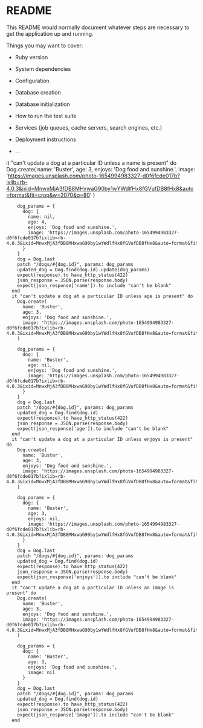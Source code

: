 # README

This README would normally document whatever steps are necessary to get the
application up and running.

Things you may want to cover:

* Ruby version

* System dependencies

* Configuration

* Database creation

* Database initialization

* How to run the test suite

* Services (job queues, cache servers, search engines, etc.)

* Deployment instructions

* ...



it "can't update a dog at a particular ID unless a name is present" do
        Dog.create(
          name: 'Buster',
          age: 3,
          enjoys: 'Dog food and sunshine.',
          image: 'https://images.unsplash.com/photo-1654994983327-d0f6fcde017b?ixlib=rb-4.0.3&ixid=MnwxMjA3fDB8MHxwaG90by1wYWdlfHx8fGVufDB8fHx8&auto=format&fit=crop&w=2070&q=80'
        )

        dog_params = {
          dog: {
            name: nil,
            age: 4,
            enjoys: 'Dog food and sunshine.',
            image: 'https://images.unsplash.com/photo-1654994983327-d0f6fcde017b?ixlib=rb-4.0.3&ixid=MnwxMjA3fDB8MHxwaG90by1wYWdlfHx8fGVufDB8fHx8&auto=format&fit=crop&w=2070&q=80'
          }
        }
        dog = Dog.last
        patch "/dogs/#{dog.id}", params: dog_params
        updated_dog = Dog.find(dog.id).update(dog_params)
        expect(response).to have_http_status(422)
        json_response = JSON.parse(response.body)
        expect(json_response['name']).to include "can't be blank"
      end
      it "can't update a dog at a particular ID unless age is present" do
        Dog.create(
          name: 'Buster',
          age: 3,
          enjoys: 'Dog food and sunshine.',
          image: 'https://images.unsplash.com/photo-1654994983327-d0f6fcde017b?ixlib=rb-4.0.3&ixid=MnwxMjA3fDB8MHxwaG90by1wYWdlfHx8fGVufDB8fHx8&auto=format&fit=crop&w=2070&q=80'
        )

        dog_params = {
          dog: {
            name: 'Buster',
            age: nil,
            enjoys: 'Dog food and sunshine.',
            image: 'https://images.unsplash.com/photo-1654994983327-d0f6fcde017b?ixlib=rb-4.0.3&ixid=MnwxMjA3fDB8MHxwaG90by1wYWdlfHx8fGVufDB8fHx8&auto=format&fit=crop&w=2070&q=80'
          }
        }
        dog = Dog.last
        patch "/dogs/#{dog.id}", params: dog_params
        updated_dog = Dog.find(dog.id)
        expect(response).to have_http_status(422)
        json_response = JSON.parse(response.body)
        expect(json_response['age']).to include "can't be blank"
      end
      it "can't update a dog at a particular ID unless enjoys is present" do
        Dog.create(
          name: 'Buster',
          age: 3,
          enjoys: 'Dog food and sunshine.',
          image: 'https://images.unsplash.com/photo-1654994983327-d0f6fcde017b?ixlib=rb-4.0.3&ixid=MnwxMjA3fDB8MHxwaG90by1wYWdlfHx8fGVufDB8fHx8&auto=format&fit=crop&w=2070&q=80'
        )

        dog_params = {
          dog: {
            name: 'Buster',
            age: 3,
            enjoys: nil,
            image: 'https://images.unsplash.com/photo-1654994983327-d0f6fcde017b?ixlib=rb-4.0.3&ixid=MnwxMjA3fDB8MHxwaG90by1wYWdlfHx8fGVufDB8fHx8&auto=format&fit=crop&w=2070&q=80'
          }
        }
        dog = Dog.last
        patch "/dogs/#{dog.id}", params: dog_params
        updated_dog = Dog.find(dog.id)
        expect(response).to have_http_status(422)
        json_response = JSON.parse(response.body)
        expect(json_response['enjoys']).to include "can't be blank"
      end
      it "can't update a dog at a particular ID unless an image is present" do
        Dog.create(
          name: 'Buster',
          age: 3,
          enjoys: 'Dog food and sunshine.',
          image: 'https://images.unsplash.com/photo-1654994983327-d0f6fcde017b?ixlib=rb-4.0.3&ixid=MnwxMjA3fDB8MHxwaG90by1wYWdlfHx8fGVufDB8fHx8&auto=format&fit=crop&w=2070&q=80'
        )

        dog_params = {
          dog: {
            name: 'Buster',
            age: 3,
            enjoys: 'Dog food and sunshine.',
            image: nil
          }
        }
        dog = Dog.last
        patch "/dogs/#{dog.id}", params: dog_params
        updated_dog = Dog.find(dog.id)
        expect(response).to have_http_status(422)
        json_response = JSON.parse(response.body)
        expect(json_response['image']).to include "can't be blank"
      end